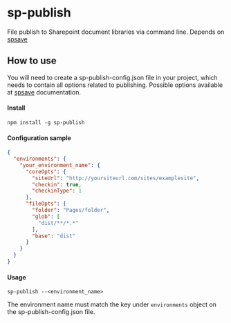 # sp-publish

File publish to Sharepoint document libraries via command line. Depends on [spsave](https://github.com/s-KaiNet/spsave)

## How to use

You will need to create a sp-publish-config.json file in your project, which needs to contain all options related to publishing. Possible options available at [spsave](https://github.com/s-KaiNet/spsave) documentation.

#### Install

    npm install -g sp-publish

#### Configuration sample

```json
{
  "environments": {
    "your_environment_name": {
      "coreOpts": {
        "siteUrl": "http://yoursiteurl.com/sites/examplesite",
        "checkin": true,
        "checkinType": 1
      },
      "fileOpts": {
        "folder": "Pages/folder",
        "glob": [
          "dist/**/*.*"
        ],
        "base": "dist"
      }
    }
  }
}
```

#### Usage
    sp-publish --<environment_name>

The environment name must match the key under `environments` object on the sp-publish-config.json file.
````
